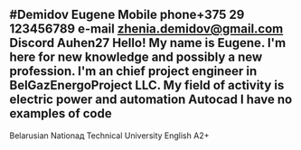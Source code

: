 #**Demidov Eugene**
Mobile phone+375 29 123456789 e-mail zhenia.demidov@gmail.com Discord Auhen27
Hello! My name is Eugene. I'm here for new knowledge and possibly a new profession. I'm an chief project engineer in BelGazEnergoProject LLC. My field of activity is electric power and automation
Autocad
I have no examples of code
-
Belarusian Nationaд Technical University
English A2+
